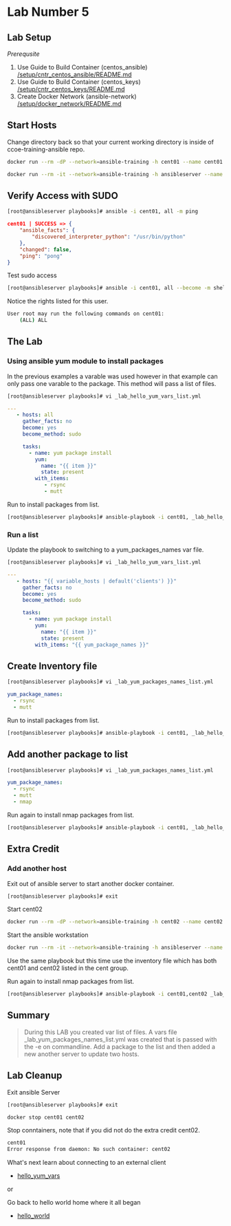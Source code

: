 # Lab Number 5

## Lab Setup

*_Prerequsite_*

1. Use Guide to Build Container (centos_ansible) [/setup/cntr_centos_ansible/README.md](/setup/cntr_centos_ansible/README.md)
1. Use Guide to Build Container (centos_keys) [/setup/cntr_centos_keys/README.md](/setup/cntr_centos_keys/README.md)
1. Create Docker Network (ansible-network) [/setup/docker_network/README.md](/setup/docker_network/README.md)

## Start Hosts

Change directory back so that your current working directory is inside of ccoe-training-ansible repo.

```bash
docker run --rm -dP --network=ansible-training -h cent01 --name cent01 centos_keys
```

```bash
docker run --rm -it --network=ansible-training -h ansibleserver --name ansibleserver -v ${PWD}:/ansible/playbooks -v ${PWD}/infra_files/ssh:/root/.ssh centos_ansible:latest bash
```

## Verify Access with SUDO

```bash
[root@ansibleserver playbooks]# ansible -i cent01, all -m ping 
```

```json
cent01 | SUCCESS => {
    "ansible_facts": {
        "discovered_interpreter_python": "/usr/bin/python"
    }, 
    "changed": false, 
    "ping": "pong"
}
```

Test sudo access

```bash
[root@ansibleserver playbooks]# ansible -i cent01, all --become -m shell -a 'sudo -l'
```

Notice the rights listed for this user.  

```bash
User root may run the following commands on cent01:
    (ALL) ALL
```

## The Lab

### Using ansible yum module to install packages

In the previous examples a varable was used however in that example can only pass one varable to the package. This method will pass a list of files.

```bash
[root@ansibleserver playbooks]# vi _lab_hello_yum_vars_list.yml
```

```yaml
---
   - hosts: all
     gather_facts: no
     become: yes
     become_method: sudo

     tasks:
       - name: yum package install
         yum:
           name: "{{ item }}"
           state: present
         with_items: 
            - rsync 
            - mutt
```

Run to install packages from list.

```bash
[root@ansibleserver playbooks]# ansible-playbook -i cent01, _lab_hello_yum_vars_list.yml 
```

### Run a list

Update the playbook to switching to a yum_packages_names var file.

```bash
[root@ansibleserver playbooks]# vi _lab_hello_yum_vars_list.yml
```

```yaml
---
   - hosts: "{{ variable_hosts | default('clients') }}"
     gather_facts: no
     become: yes
     become_method: sudo

     tasks:
       - name: yum package install
         yum:
           name: "{{ item }}"
           state: present
         with_items: "{{ yum_package_names }}"
```

## Create Inventory file

```bash
[root@ansibleserver playbooks]# vi _lab_yum_packages_names_list.yml
```

```yaml
yum_package_names:
  - rsync 
  - mutt
```

Run to install packages from list.

```bash
[root@ansibleserver playbooks]# ansible-playbook -i cent01, _lab_hello_yum_vars_list.yml -e @_lab_yum_packages_names_list.yml
```

## Add another package to list

```bash
[root@ansibleserver playbooks]# vi _lab_yum_packages_names_list.yml
```

```yaml
yum_package_names:
  - rsync
  - mutt
  - nmap
```

Run again to install nmap packages from list.

```bash
[root@ansibleserver playbooks]# ansible-playbook -i cent01, _lab_hello_yum_vars_list.yml -e @_lab_yum_packages_names_list.yml
```

## Extra Credit

### Add another host

Exit out of ansible server to start another docker container.

```bash
[root@ansibleserver playbooks]# exit
```

Start cent02

```bash
docker run --rm -dP --network=ansible-training -h cent02 --name cent02 centos_keys
```

Start the ansible workstation

```bash
docker run --rm -it --network=ansible-training -h ansibleserver --name ansibleserver -v ${PWD}:/ansible/playbooks -v ${PWD}/infra_files/ssh:/root/.ssh centos_ansible:latest bash
```

Use the same playbook but this time use the inventory file which has both cent01 and cent02 listed in the cent group.

Run again to install nmap packages from list.

```bash
[root@ansibleserver playbooks]# ansible-playbook -i cent01,cent02 _lab_hello_yum_vars_list.yml -e @_lab_yum_packages_names_list.yml
```

## Summary

> During this LAB you created var list of files.  A vars file _lab_yum_packages_names_list.yml was created that is passed with the -e on commandline. Add a package to the list and then added a new another server to update two hosts. 

## Lab Cleanup

Exit ansible Server

```bash
[root@ansibleserver playbooks]# exit 
```

```bash
docker stop cent01 cent02
```

Stop conntainers, note that if you did not do the extra credit cent02.

```bash
cent01
Error response from daemon: No such container: cent02
```

What's next learn about connecting to an external client

* [hello_yum_vars](../4.hello_yum_vars/README.md)

or

Go back to hello world home where it all began

* [hello_world](/)
